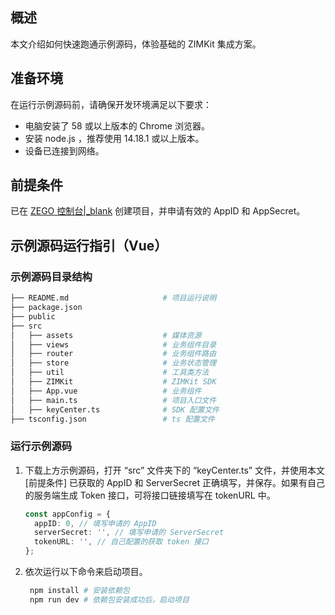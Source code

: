 ## 概述

本文介绍如何快速跑通示例源码，体验基础的 ZIMKit 集成方案。

## 准备环境

在运行示例源码前，请确保开发环境满足以下要求：

- 电脑安装了 58 或以上版本的 Chrome 浏览器。
- 安装 node.js ，推荐使用 14.18.1 或以上版本。
- 设备已连接到网络。

## 前提条件

已在 [ZEGO 控制台\|\_blank](https://console.zego.im) 创建项目，并申请有效的 AppID 和 AppSecret。

## 示例源码运行指引（Vue）

### 示例源码目录结构

```bash
├── README.md                     # 项目运行说明
├── package.json
├── public
├── src
│   ├── assets                    # 媒体资源
│   ├── views                     # 业务组件目录
│   ├── router                    # 业务组件路由
│   ├── store                     # 业务状态管理
│   ├── util                      # 工具类方法
│   ├── ZIMKit                    # ZIMKit SDK
│   ├── App.vue                   # 业务组件
│   ├── main.ts                   # 项目入口文件
│   ├── keyCenter.ts              # SDK 配置文件
├── tsconfig.json                 # ts 配置文件
```

### 运行示例源码

1. 下载上方示例源码，打开 “src” 文件夹下的 “keyCenter.ts” 文件，并使用本文 [前提条件] 已获取的 AppID 和 ServerSecret 正确填写，并保存。如果有自己的服务端生成 Token 接口，可将接口链接填写在 tokenURL 中。

   ```typescript
   const appConfig = {
     appID: 0, // 填写申请的 AppID
     serverSecret: '', // 填写申请的 ServerSecret
     tokenURL: '', // 自己配置的获取 token 接口
   };
   ```

2. 依次运行以下命令来启动项目。

   ```bash
    npm install # 安装依赖包
    npm run dev # 依赖包安装成功后，启动项目
   ```

